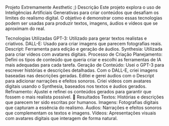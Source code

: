 Projeto Extremamente Aesthetic ;)
 Descrição
Este projeto explora o uso de Inteligências Artificiais Generativas para criar conteúdos que desafiam os limites do realismo digital. O objetivo é demonstrar como essas tecnologias podem ser usadas para produzir textos, imagens, áudios e vídeos que se aproximam do real.

Tecnologias Utilizadas
GPT-3: Utilizado para gerar textos realistas e criativos.
DALL-E: Usado para criar imagens que parecem fotografias reais.
Descript: Ferramenta para edição e geração de áudios.
Synthesia: Utilizada para criar vídeos com avatares digitais.
 Processo de Criação
Planejamento: Defini os tipos de conteúdo que queria criar e escolhi as ferramentas de IA mais adequadas para cada tarefa.
Geração de Conteúdo:
Usei o GPT-3 para escrever histórias e descrições detalhadas.
Com o DALL-E, criei imagens baseadas nas descrições geradas.
Editei e gerei áudios com o Descript para adicionar narrações e efeitos sonoros.
Criei vídeos com avatares digitais usando o Synthesia, baseados nos textos e áudios gerados.
Refinamento: Ajustei e refinei os conteúdos gerados para garantir que fossem o mais realista possível.
🚀 Resultados
Textos: Histórias e descrições que parecem ter sido escritas por humanos.
Imagens: Fotografias digitais que capturam a essência do realismo.
Áudios: Narrações e efeitos sonoros que complementam os textos e imagens.
Vídeos: Apresentações visuais com avatares digitais que interagem de forma natural.
